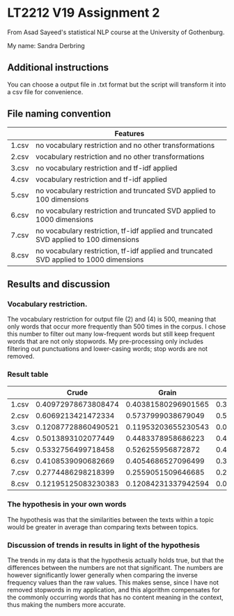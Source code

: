 # LT2212 V19 Assignment 2

From Asad Sayeed's statistical NLP course at the University of Gothenburg.

My name: Sandra Derbring

## Additional instructions

You can choose a output file in .txt format but the script will transform it into a csv file for convenience. 

## File naming convention

|       | Features                                                                               |
|-------|----------------------------------------------------------------------------------------|
| 1.csv | no vocabulary restriction and no other transformations                                 |
| 2.csv | vocabulary restriction and no other transformations                                    |
| 3.csv | no vocabulary restriction and tf-idf applied                                           |
| 4.csv | vocabulary restriction and tf-idf applied                                              |
| 5.csv | no vocabulary restriction and truncated SVD applied to 100 dimensions                  |
| 6.csv | no vocabulary restriction and truncated SVD applied to 1000 dimensions                 |
| 7.csv | no vocabulary restriction, tf-idf applied and truncated SVD applied to 100 dimensions  |
| 8.csv | no vocabulary restriction, tf-idf applied and truncated SVD applied to 1000 dimensions |

## Results and discussion

### Vocabulary restriction.

The vocabulary restriction for output file (2) and (4) is 500, meaning that only words that occur more frequently than 500 times in the corpus. I chose this number to filter out many low-frequent words but still keep frequent words that are not only stopwords. My pre-processing only includes filtering out punctuations and lower-casing words; stop words are not removed. 

### Result table

|       | Crude               | Grain               | Crude to grain      | Grain to crude      |
|-------|---------------------|---------------------|---------------------|---------------------|
| 1.csv | 0.40972978673808474 | 0.40381580296901565 | 0.3669166364591192  | 0.36691663645911965 |
| 2.csv | 0.6069213421472334  | 0.5737999038679049  | 0.5445101257668392  | 0.5445101257668352  |
| 3.csv | 0.12087728860490521 | 0.11953203655230543 | 0.08872626926860958 | 0.08872626926861149 |
| 4.csv | 0.5013893102077449  | 0.4483378958686223  | 0.40042725733848666 | 0.4004272573385009  |
| 5.csv | 0.5332756499718458  | 0.526255956872872   | 0.4774426492730995  | 0.4774426492731155  |
| 6.csv | 0.4108539090682669  | 0.4054686527096499  | 0.3680033501553605  | 0.3680033501553599  |
| 7.csv | 0.2774486298218399  | 0.2559051509646685  | 0.2030972567409312  | 0.20309725674093726 |
| 8.csv | 0.12195125083230383 | 0.12084231337942594 | 0.08952338681896795 | 0.08952338681896872 |

### The hypothesis in your own words
The hypothesis was that the similarities between the texts within a topic would be greater in average than comparing texts between topics. 

### Discussion of trends in results in light of the hypothesis
The trends in my data is that the hypothesis actually holds true, but that the differences between the numbers are not that significant. The numbers are however significantly lower generally when comparing the inverse frequency values than the raw values. This makes sense, since I have not removed stopwords in my application, and this algorithm compensates for the commonly occurring words that has no content meaning in the context, thus making the numbers more accurate. 
